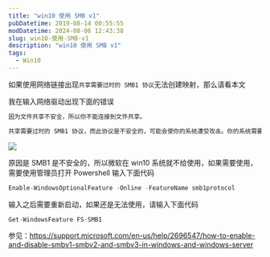 ```yaml
---
title: "win10 使用 SMB v1"
pubDatetime: 2019-08-14 00:55:55
modDatetime: 2024-08-06 12:43:38
slug: win10-使用-SMB-v1
description: "win10 使用 SMB v1"
tags:
  - Win10
---
```





如果使用网络链接出现`共享需要过时的 SMB1 协议`无法创建映射，那么请看本文

<!--more-->


<!-- CreateTime:2019/8/14 8:55:55 -->

<!-- csdn -->

我在输入网络驱动出现下面的错误

```csharp
因为文件共享不安全，所以你不能连接到文件共享。

共享需要过时的 SMB1 协议，而此协议是不安全的，可能会使你的系统遭受攻击。你的系统需要 SMB2 或更高版本。
```

![](images/img-34fdad35-5dfe-a75b-2b4b-8c5e313038e2%2F201818172624.jpg)

原因是 SMB1 是不安全的，所以微软在 win10 系统就不给使用，如果需要使用，需要使用管理员打开 Powershell 输入下面代码

```csharp
Enable-WindowsOptionalFeature -Online -FeatureName smb1protocol
```

输入之后需要重新启动，如果还是无法使用，请输入下面代码

```csharp
Get-WindowsFeature FS-SMB1
```


参见：https://support.microsoft.com/en-us/help/2696547/how-to-enable-and-disable-smbv1-smbv2-and-smbv3-in-windows-and-windows-server

